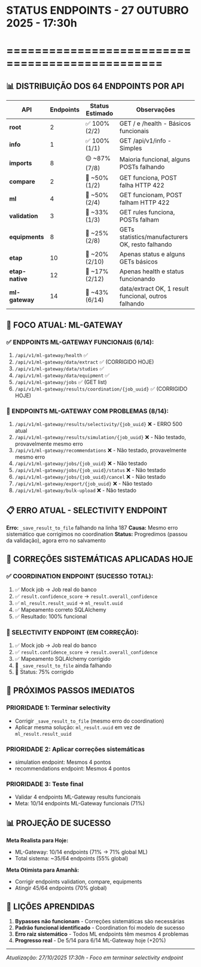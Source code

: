 # STATUS ENDPOINTS - 27 OUTUBRO 2025 - 17:30h
# ================================================

## 📊 DISTRIBUIÇÃO DOS 64 ENDPOINTS POR API

| API | Endpoints | Status Estimado | Observações |
|-----|-----------|----------------|-------------|
| **root** | 2 | ✅ 100% (2/2) | GET / e /health - Básicos funcionais |
| **info** | 1 | ✅ 100% (1/1) | GET /api/v1/info - Simples |
| **imports** | 8 | 🟡 ~87% (7/8) | Maioria funcional, alguns POSTs falhando |
| **compare** | 2 | 🔴 ~50% (1/2) | GET funciona, POST falha HTTP 422 |
| **ml** | 4 | 🔴 ~50% (2/4) | GET funcionam, POST falham HTTP 422 |
| **validation** | 3 | 🔴 ~33% (1/3) | GET rules funciona, POSTs falham |
| **equipments** | 8 | 🔴 ~25% (2/8) | GETs statistics/manufacturers OK, resto falhando |
| **etap** | 10 | 🔴 ~20% (2/10) | Apenas status e alguns GETs básicos |
| **etap-native** | 12 | 🔴 ~17% (2/12) | Apenas health e status funcionando |
| **ml-gateway** | 14 | 🔴 ~43% (6/14) | data/extract OK, 1 result funcional, outros falhando |

## 🎯 FOCO ATUAL: ML-GATEWAY

### ✅ ENDPOINTS ML-GATEWAY FUNCIONAIS (6/14):
1. `/api/v1/ml-gateway/health` ✅
2. `/api/v1/ml-gateway/data/extract` ✅ (CORRIGIDO HOJE)
3. `/api/v1/ml-gateway/data/studies` ✅
4. `/api/v1/ml-gateway/data/equipment` ✅
5. `/api/v1/ml-gateway/jobs` ✅ (GET list)
6. `/api/v1/ml-gateway/results/coordination/{job_uuid}` ✅ (CORRIGIDO HOJE)

### 🔴 ENDPOINTS ML-GATEWAY COM PROBLEMAS (8/14):
1. `/api/v1/ml-gateway/results/selectivity/{job_uuid}` ❌ - ERRO 500 atual
2. `/api/v1/ml-gateway/results/simulation/{job_uuid}` ❌ - Não testado, provavelmente mesmo erro
3. `/api/v1/ml-gateway/recommendations` ❌ - Não testado, provavelmente mesmo erro
4. `/api/v1/ml-gateway/jobs/{job_uuid}` ❌ - Não testado
5. `/api/v1/ml-gateway/jobs/{job_uuid}/status` ❌ - Não testado
6. `/api/v1/ml-gateway/jobs/{job_uuid}/cancel` ❌ - Não testado
7. `/api/v1/ml-gateway/export/{job_uuid}` ❌ - Não testado
8. `/api/v1/ml-gateway/bulk-upload` ❌ - Não testado

## 📋 ERRO ATUAL - SELECTIVITY ENDPOINT

**Erro:** `_save_result_to_file` falhando na linha 187
**Causa:** Mesmo erro sistemático que corrigimos no coordination
**Status:** Progredimos (passou da validação), agora erro no salvamento

## 🔧 CORREÇÕES SISTEMÁTICAS APLICADAS HOJE

### ✅ COORDINATION ENDPOINT (SUCESSO TOTAL):
1. ✅ Mock job → Job real do banco
2. ✅ `result.confidence_score` → `result.overall_confidence`
3. ✅ `ml_result.result_uuid` → `ml_result.uuid`
4. ✅ Mapeamento correto SQLAlchemy
5. ✅ Resultado: 100% funcional

### 🔄 SELECTIVITY ENDPOINT (EM CORREÇÃO):
1. ✅ Mock job → Job real do banco
2. ✅ `result.confidence_score` → `result.overall_confidence` 
3. ✅ Mapeamento SQLAlchemy corrigido
4. 🔴 `_save_result_to_file` ainda falhando
5. 🔴 Status: 75% corrigido

## 🎯 PRÓXIMOS PASSOS IMEDIATOS

### PRIORIDADE 1: Terminar selectivity
- Corrigir `_save_result_to_file` (mesmo erro do coordination)
- Aplicar mesma solução: `ml_result.uuid` em vez de `ml_result.result_uuid`

### PRIORIDADE 2: Aplicar correções sistemáticas
- simulation endpoint: Mesmos 4 pontos
- recommendations endpoint: Mesmos 4 pontos

### PRIORIDADE 3: Teste final
- Validar 4 endpoints ML-Gateway results funcionais
- Meta: 10/14 endpoints ML-Gateway funcionais (71%)

## 📊 PROJEÇÃO DE SUCESSO

**Meta Realista para Hoje:**
- ML-Gateway: 10/14 endpoints (71% → 71% global ML)
- Total sistema: ~35/64 endpoints (55% global)

**Meta Otimista para Amanhã:**
- Corrigir endpoints validation, compare, equipments
- Atingir 45/64 endpoints (70% global)

## 🚨 LIÇÕES APRENDIDAS

1. **Bypasses não funcionam** - Correções sistemáticas são necessárias
2. **Padrão funcional identificado** - Coordination foi modelo de sucesso
3. **Erro raiz sistemático** - Todos ML endpoints têm mesmos 4 problemas
4. **Progresso real** - De 5/14 para 6/14 ML-Gateway hoje (+20%)

---

*Atualização: 27/10/2025 17:30h - Foco em terminar selectivity endpoint*